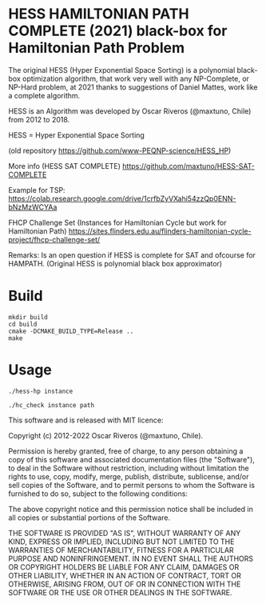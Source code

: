 # HESS HAMILTONIAN PATH COMPLETE (2021) black-box for Hamiltonian Path Problem

The original HESS (Hyper Exponential Space Sorting) is a polynomial black-box optimization algorithm, that work very well with any NP-Complete, or NP-Hard problem, at 2021 thanks to suggestions of Daniel Mattes, work like a complete algorithm. 

HESS is an Algorithm was developed by Oscar Riveros (@maxtuno, Chile) from 2012 to 2018.

HESS = Hyper Exponential Space Sorting 

(old repository https://github.com/www-PEQNP-science/HESS_HP)

More info (HESS SAT COMPLETE) https://github.com/maxtuno/HESS-SAT-COMPLETE

Example for TSP:
https://colab.research.google.com/drive/1crfbZyVXahi54zzQp0ENN-bNzMzWCYAa

FHCP Challenge Set (Instances for Hamiltonian Cycle but work for Hamiltonian Path)
https://sites.flinders.edu.au/flinders-hamiltonian-cycle-project/fhcp-challenge-set/

Remarks: Is an open question if HESS is complete for SAT and ofcourse for HAMPATH. (Original HESS is polynomial black box approximator)

# Build

	mkdir build
	cd build
	cmake -DCMAKE_BUILD_TYPE=Release ..
	make

# Usage
	
	./hess-hp instance

	./hc_check instance path

This software and is released with MIT licence:

Copyright (c) 2012-2022 Oscar Riveros (@maxtuno, Chile).

Permission is hereby granted, free of charge, to any person obtaining
a copy of this software and associated documentation files (the
"Software"), to deal in the Software without restriction, including
without limitation the rights to use, copy, modify, merge, publish,
distribute, sublicense, and/or sell copies of the Software, and to
permit persons to whom the Software is furnished to do so, subject to
the following conditions:

The above copyright notice and this permission notice shall be
included in all copies or substantial portions of the Software.

THE SOFTWARE IS PROVIDED "AS IS", WITHOUT WARRANTY OF ANY KIND,
EXPRESS OR IMPLIED, INCLUDING BUT NOT LIMITED TO THE WARRANTIES OF
MERCHANTABILITY, FITNESS FOR A PARTICULAR PURPOSE AND
NONINFRINGEMENT. IN NO EVENT SHALL THE AUTHORS OR COPYRIGHT HOLDERS BE
LIABLE FOR ANY CLAIM, DAMAGES OR OTHER LIABILITY, WHETHER IN AN ACTION
OF CONTRACT, TORT OR OTHERWISE, ARISING FROM, OUT OF OR IN CONNECTION
WITH THE SOFTWARE OR THE USE OR OTHER DEALINGS IN THE SOFTWARE.
